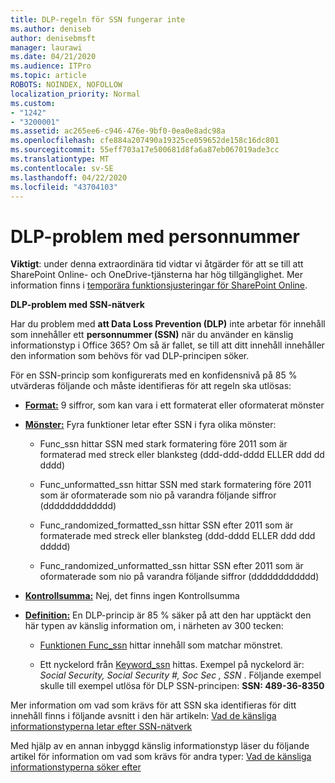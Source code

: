 ```yaml
---
title: DLP-regeln för SSN fungerar inte
ms.author: deniseb
author: denisebmsft
manager: laurawi
ms.date: 04/21/2020
ms.audience: ITPro
ms.topic: article
ROBOTS: NOINDEX, NOFOLLOW
localization_priority: Normal
ms.custom:
- "1242"
- "3200001"
ms.assetid: ac265ee6-c946-476e-9bf0-0ea0e8adc98a
ms.openlocfilehash: cfe884a207490a19325ce059652de158c16dc801
ms.sourcegitcommit: 55eff703a17e500681d8fa6a87eb067019ade3cc
ms.translationtype: MT
ms.contentlocale: sv-SE
ms.lasthandoff: 04/22/2020
ms.locfileid: "43704103"
---
```

# <a name="dlp-issues-with-social-security-numbers"></a>DLP-problem med personnummer

**Viktigt**: under denna extraordinära tid vidtar vi åtgärder för att se till att SharePoint Online- och OneDrive-tjänsterna har hög tillgänglighet. Mer information finns i [temporära funktionsjusteringar för SharePoint Online](https://aka.ms/ODSPAdjustments).

**DLP-problem med SSN-nätverk**

Har du problem med **att Data Loss Prevention (DLP)** inte arbetar för innehåll som innehåller ett **personnummer (SSN)** när du använder en känslig informationstyp i Office 365? Om så är fallet, se till att ditt innehåll innehåller den information som behövs för vad DLP-principen söker. 
  
För en SSN-princip som konfigurerats med en konfidensnivå på 85 % utvärderas följande och måste identifieras för att regeln ska utlösas:
  
- **[Format:](https://docs.microsoft.com/office365/securitycompliance/what-the-sensitive-information-types-look-for#format-80)** 9 siffror, som kan vara i ett formaterat eller oformaterat mönster

- **[Mönster:](https://msconnect.microsoft.com/https:/docs.microsoft.com/office365/securitycompliance/what-the-sensitive-information-types-look-for#pattern-80)** Fyra funktioner letar efter SSN i fyra olika mönster:

  - Func_ssn hittar SSN med stark formatering före 2011 som är formaterad med streck eller blanksteg (ddd-ddd-dddd ELLER ddd dd dddd)

  - Func_unformatted_ssn hittar SSN med stark formatering före 2011 som är oformaterade som nio på varandra följande siffror (ddddddddddddd)

  - Func_randomized_formatted_ssn hittar SSN efter 2011 som är formaterade med streck eller blanksteg (ddd-dddd ELLER ddd ddd ddddd)

  - Func_randomized_unformatted_ssn hittar SSN efter 2011 som är oformaterade som nio på varandra följande siffror (dddddddddddd)

- **[Kontrollsumma:](https://docs.microsoft.com/office365/securitycompliance/what-the-sensitive-information-types-look-for#checksum-79)** Nej, det finns ingen Kontrollsumma

- **[Definition:](https://docs.microsoft.com/office365/securitycompliance/what-the-sensitive-information-types-look-for#definition-80)** En DLP-princip är 85 % säker på att den har upptäckt den här typen av känslig information om, i närheten av 300 tecken:

  - [Funktionen Func_ssn](https://docs.microsoft.com/office365/securitycompliance/what-the-sensitive-information-types-look-for#pattern-80) hittar innehåll som matchar mönstret.

  - Ett nyckelord från [Keyword_ssn](https://docs.microsoft.com/office365/securitycompliance/what-the-sensitive-information-types-look-for#keyword_ssn) hittas. Exempel på nyckelord är: *Social Security, Social Security #, Soc Sec , SSN* . Följande exempel skulle till exempel utlösa för DLP SSN-principen: **SSN: 489-36-8350**
  
Mer information om vad som krävs för att SSN ska identifieras för ditt innehåll finns i följande avsnitt i den här artikeln: [Vad de känsliga informationstyperna letar efter SSN-nätverk](https://docs.microsoft.com/office365/securitycompliance/what-the-sensitive-information-types-look-for#us-social-security-number-ssn)
  
Med hjälp av en annan inbyggd känslig informationstyp läser du följande artikel för information om vad som krävs för andra typer: [Vad de känsliga informationstyperna söker efter](https://docs.microsoft.com/office365/securitycompliance/what-the-sensitive-information-types-look-for)
  